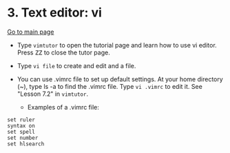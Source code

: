 # 3. Text editor: vi 
[Go to main page](https://github.com/sux21/Batstone_Lab_UNIX_Tutorial/tree/main)

- Type ``vimtutor`` to open the tutorial page and learn how to use vi editor. Press <kbd>ZZ</kbd> to close the tutor page.

- Type ``vi file`` to create and edit and a file. 

- You can use .vimrc file to set up default settings. At your home directory (~), type ls -a to find the .vimrc file. Type ``vi .vimrc`` to edit it. See "Lesson 7.2" in ``vimtutor``.
  - Examples of a .vimrc file:
```
set ruler
syntax on
set spell
set number
set hlsearch
```
